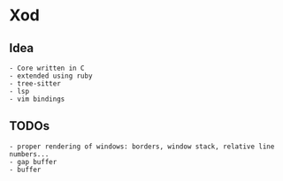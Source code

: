 # Xod

## Idea

    - Core written in C
    - extended using ruby
    - tree-sitter
    - lsp
    - vim bindings

## TODOs

    - proper rendering of windows: borders, window stack, relative line numbers...
    - gap buffer
    - buffer
